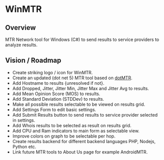 




# WinMTR

## Overview

MTR Network tool for Windows (C#) to send results to service providers to analyze results.

## Vision / Roadmap

- Create striking logo / icon for WinMTR.
- Create an updated (dot net 5) MTR tool based on <a href="https://sourceforge.net/projects/dotmtr/">dotMTR</a>.
- Add Hostname to results {unresolved if not}.
- Add Dropped, Jitter, Jitter Min, Jitter Max and Jitter Avg  to results.
- Add Mean Opinion Score (MOS) to results.
- Add Standard Deviation (STDDev) to results.
- Make all possible results selectable to be viewed on results grid.
- Add Settings Form to edit basic settings.
- Add Submit Results button to send results to service provider selected in settings.
- Add Whois results to be selected as result on results grid.
- Add CPU and Ram indicators to main form as selectable view.
- Improve colors on graph to be selectable per hop.
- Create results backend for different backend languages PHP, Nodejs, Python etc.
- Link future MTR tools to About Us page for example AndroidMTR.
